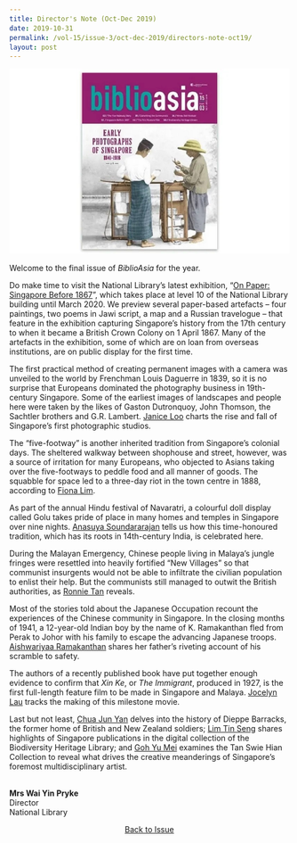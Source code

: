 ```yaml
---
title: Director's Note (Oct-Dec 2019)
date: 2019-10-31
permalink: /vol-15/issue-3/oct-dec-2019/directors-note-oct19/
layout: post
---
```

<img src="/images/Vol-15-issue-3/vol15_iss3.jpg">

Welcome to the final issue of *BiblioAsia* for the year.

Do make time to visit the National Library’s latest exhibition, “[On Paper: Singapore Before 1867](/vol-15/issue-3/oct-dec-2019/singapore-before1867/)”, which takes place at level 10 of the National Library building until March 2020. We preview several paper-based artefacts – four paintings, two poems in Jawi script, a map and a Russian travelogue – that feature in the exhibition capturing Singapore’s history from the 17th century to when it became a British Crown Colony on 1 April 1867. Many of the artefacts in the exhibition, some of which are on loan from overseas institutions, are on public display for the first time.

The first practical method of creating permanent images with a camera was unveiled to the world by Frenchman Louis Daguerre in 1839, so it is no surprise that Europeans dominated the photography business in 19th-century Singapore. Some of the earliest images of landscapes and people here were taken by the likes of Gaston Dutronquoy, John Thomson, the Sachtler brothers and G.R. Lambert. [Janice Loo](/vol-15/issue-3/oct-dec-2019/photography-in-sg/) charts the rise and fall of Singapore’s first photographic studios.

The “five-footway” is another inherited tradition from Singapore’s colonial days. The sheltered walkway between shophouse and street, however, was a source of irritation for many Europeans, who objected to Asians taking over the five-footways to peddle food and all manner of goods. The squabble for space led to a three-day riot in the town centre in 1888, according to [Fiona Lim](/vol-15/issue-3/oct-dec-2019/give-me-shelter-stry/).

As part of the annual Hindu festival of Navaratri, a colourful doll display called Golu takes pride of place in many homes and temples in Singapore over nine nights. [Anasuya Soundararajan](/vol-15/issue-3/oct-dec-2019/navaratri-golu/) tells us how this time-honoured tradition, which has its roots in 14th-century India, is celebrated here.

During the Malayan Emergency, Chinese people living in Malaya’s jungle fringes were resettled into heavily fortified “New Villages” so that communist insurgents would not be able to infiltrate the civilian population to enlist their help. But the communists still managed to outwit the British authorities, as [Ronnie Tan](/vol-15/issue-3/oct-dec-2019/civilians-in-crsfire/) reveals.

Most of the stories told about the Japanese Occupation recount the experiences of the Chinese community in Singapore. In the closing months of 1941, a 12-year-old Indian boy by the name of K. Ramakanthan fled from Perak to Johor with his family to escape the advancing Japanese troops. [Aishwariyaa Ramakanthan](/vol-15/issue-3/oct-dec-2019/flee-to-uncertainty/) shares her father’s riveting account of his scramble to safety.

The authors of a recently published book have put together enough evidence to confirm that *Xin Ke*, or *The Immigrant*, produced in 1927, is the first full-length feature film to be made in Singapore and Malaya. [Jocelyn Lau](/vol-15/issue-3/oct-dec-2019/the-making-of-xin-ke/) tracks the making of this milestone movie.

Last but not least, [Chua Jun Yan](/vol-15/issue-3/oct-dec-2019/dieppe-barracks/) delves into the history of Dieppe Barracks, the former home of British and New Zealand soldiers; [Lim Tin Seng](/vol-15/issue-3/oct-dec-2019/sg-biodvsty-heritage/) shares highlights of Singapore publications in the digital collection of the Biodiversity Heritage Library; and [Goh Yu Mei](/vol-15/issue-3/oct-dec-2019/tan-swie-hian-collct/) examines the Tan Swie Hian Collection to reveal what drives the creative meanderings of Singapore’s foremost multidisciplinary artist.

<br>
<b>Mrs Wai Yin Pryke </b><br>Director<br>National Library


<a href="https://biblioasia.nlb.gov.sg/vol-15/issue-3/oct-dec-2019/"><center>Back to Issue</center></a>